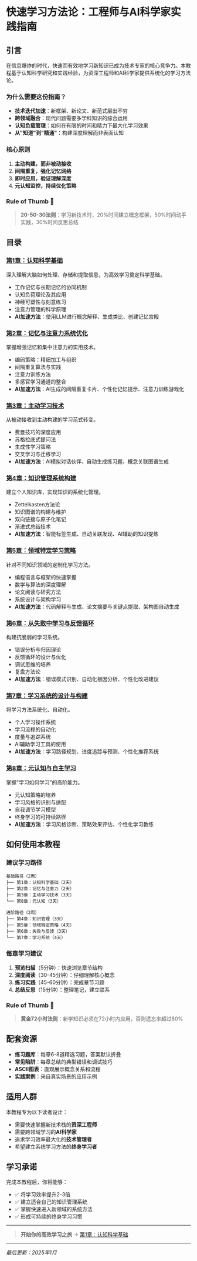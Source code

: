# 快速学习方法论：工程师与AI科学家实践指南

## 引言

在信息爆炸的时代，快速而有效地学习新知识已成为技术专家的核心竞争力。本教程基于认知科学研究和实践经验，为资深工程师和AI科学家提供系统化的学习方法论。

### 为什么需要这份指南？

- **技术迭代加速**：新框架、新论文、新范式层出不穷
- **跨领域融合**：现代问题需要多学科知识的综合运用
- **认知负载管理**：如何在有限的时间和精力下最大化学习效果
- **从"知道"到"精通"**：构建深度理解而非表面认知

### 核心原则

1. **主动构建，而非被动接收**
2. **间隔重复，强化记忆网络**
3. **即时应用，验证理解深度**
4. **元认知监控，持续优化策略**

### Rule of Thumb 🎯

> **20-50-30法则**：学习新技术时，20%时间建立概念框架，50%时间动手实践，30%时间反思总结

## 目录

### [第1章：认知科学基础](chapter1.md)
深入理解大脑如何处理、存储和提取信息，为高效学习奠定科学基础。
- 工作记忆与长期记忆的协同机制
- 认知负荷理论及其应用
- 神经可塑性与刻意练习
- 注意力管理的科学原理
- **AI加速方法**：使用LLM进行概念解释、生成类比、创建记忆宫殿

### [第2章：记忆与注意力系统优化](chapter2.md)
掌握增强记忆和集中注意力的实用技术。
- 编码策略：精细加工与组织
- 间隔重复算法与实践
- 注意力训练方法
- 多感官学习通道的整合
- **AI加速方法**：AI生成的间隔重复卡片、个性化记忆提示、注意力训练游戏化

### [第3章：主动学习技术](chapter3.md)
从被动接收到主动构建的学习范式转变。
- 费曼技巧的深度应用
- 苏格拉底式提问法
- 生成性学习策略
- 交叉学习与迁移学习
- **AI加速方法**：AI模拟对话伙伴、自动生成练习题、概念关联图谱生成

### [第4章：知识管理系统构建](chapter4.md)
建立个人知识库，实现知识的系统化管理。
- Zettelkasten方法论
- 知识图谱的构建与维护
- 双向链接与原子化笔记
- 渐进式总结技术
- **AI加速方法**：智能标签生成、自动关联发现、AI辅助的知识提炼

### [第5章：领域特定学习策略](chapter5.md)
针对不同知识领域的定制化学习方法。
- 编程语言与框架的快速掌握
- 数学与算法的深度理解
- 论文阅读与研究方法
- 系统设计与架构学习
- **AI加速方法**：代码解释与生成、论文摘要与关键点提取、架构图自动生成

### [第6章：从失败中学习与反馈循环](chapter6.md)
构建抗脆弱的学习系统。
- 错误分析与归因理论
- 反馈循环的设计与优化
- 调试思维的培养
- 复盘方法论
- **AI加速方法**：错误模式识别、自动化根因分析、个性化改进建议

### [第7章：学习系统的设计与构建](chapter7.md)
将学习方法系统化、自动化。
- 个人学习操作系统
- 学习流程的自动化
- 度量与追踪系统
- AI辅助学习工具的使用
- **AI加速方法**：学习路径规划、进度追踪与预测、个性化推荐系统

### [第8章：元认知与自主学习](chapter8.md)
掌握"学习如何学习"的高阶能力。
- 元认知策略的培养
- 学习风格的识别与适配
- 自我调节学习模型
- 终身学习的可持续路径
- **AI加速方法**：学习风格诊断、策略效果评估、个性化学习教练

## 如何使用本教程

### 建议学习路径

```
基础路径（2周）
├── 第1章：认知科学基础（2天）
├── 第2章：记忆与注意力（2天）
├── 第3章：主动学习技术（3天）
└── 第8章：元认知（3天）

进阶路径（2周）
├── 第4章：知识管理（3天）
├── 第5章：领域特定策略（4天）
├── 第6章：失败与反馈（3天）
└── 第7章：学习系统（4天）
```

### 每章学习建议

1. **预览扫描**（5分钟）：快速浏览章节结构
2. **深度阅读**（30-45分钟）：仔细理解核心概念
3. **练习实践**（45-60分钟）：完成章节习题
4. **总结反思**（15分钟）：整理笔记，建立联系

### Rule of Thumb 🎯

> **黄金72小时法则**：新学知识必须在72小时内应用，否则遗忘率超过80%

## 配套资源

- **练习题库**：每章6-8道精选习题，答案默认折叠
- **常见陷阱**：每章总结的典型错误和调试技巧
- **ASCII图表**：直观展示概念关系和流程
- **实践案例**：来自真实场景的应用示例

## 适用人群

本教程专为以下读者设计：
- 需要快速掌握新技术栈的**资深工程师**
- 需要跨领域学习的**AI科学家**
- 追求学习效率最大化的**技术管理者**
- 希望建立系统学习方法的**终身学习者**

## 学习承诺

完成本教程后，你将能够：
- ✅ 将学习效率提升2-3倍
- ✅ 建立适合自己的知识管理系统
- ✅ 掌握快速进入新领域的系统方法
- ✅ 形成可持续的终身学习习惯

---

> **开始你的高效学习之旅** → [第1章：认知科学基础](chapter1.md)

---

*最后更新：2025年1月*